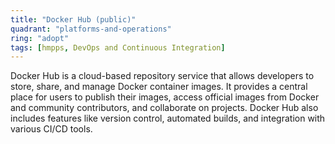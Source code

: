 ```yaml
---
title: "Docker Hub (public)"
quadrant: "platforms-and-operations"
ring: "adopt"
tags: [hmpps, DevOps and Continuous Integration]
---
```


Docker Hub is a cloud-based repository service that allows developers to store, share, and manage Docker container images. It provides a central place for users to publish their images, access official images from Docker and community contributors, and collaborate on projects. Docker Hub also includes features like version control, automated builds, and integration with various CI/CD tools.

